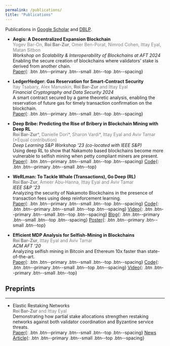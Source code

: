 ```yaml
---
permalink: /publications/
title: "Publications"
---
```


Publications in [Google Scholar](https://scholar.google.com/citations?user=9AshC4gAAAAJ) and [DBLP](https://dblp.org/pid/270/0147.html).

- **Aegis: A Decentralized Expansion Blockchain**\
  <span style="color:gray">Yogev Bar-On, **Roi Bar-Zur**, Omer Ben-Porat, Nimrod Cohen, Ittay Eyal, Matan Sitbon</span>\
  *Workshop on Scalability & Interoperability of Blockchains at AFT 2024*\
  Enabling the secure creation of blockchains where validators’ stake is derived from another chain.\
  [Paper](https://arxiv.org/abs/2406.05904){: .btn .btn--primary .btn--small .btn--top .btn--spacing}

- **LedgerHedger: Gas Reservation for Smart-Contract Security**\
  <span style="color:gray">Itay Tsabary, Alex Manuskin, **Roi Bar-Zur** and Ittay Eyal</span>\
  *Financial Cryptography and Data Security 2024*\
  A smart contract secured by a game theoretic analysis, enabling the reservation of future gas for timely transaction confirmation on the blockchain.\
  [Paper](https://eprint.iacr.org/2022/056){: .btn .btn--primary .btn--small .btn--top .btn--spacing}
- **Deep Bribe: Predicting the Rise of Bribery in Blockchain Mining with Deep RL**\
  <span style="color:gray">**Roi Bar-Zur**\*, Danielle Dori\*, Sharon Vardi\*, Ittay Eyal and Aviv Tamar (\*Equal contribution)</span>\
  *Deep Learning S&P Workshop '23 (co-located with IEEE S&P)*\
  Using deep RL to show that Nakamoto based blockchains become more vulnerable to selfish mining when petty compliant miners are present.\
  [Paper](https://eprint.iacr.org/2023/472){: .btn .btn--primary .btn--small .btn--top .btn--spacing}
  [Code](https://github.com/roibarzur/pto-selfish-mining){: .btn .btn--primary .btn--small .btn--top}
- **WeRLman: To Tackle Whale (Transactions), Go Deep (RL)**\
  <span style="color:gray">**Roi Bar-Zur**, Ameer Abu-Hanna, Ittay Eyal and Aviv Tamar</span>\
  *IEEE S&P '23*\
  Analyzing the security of Nakamoto Blockchains in the presence of transaction fees
using deep reinforcement learning.\
  [Paper](https://eprint.iacr.org/2022/175){: .btn .btn--primary .btn--small .btn--top .btn--spacing}
  [Code](https://github.com/roibarzur/pto-selfish-mining){: .btn .btn--primary .btn--small .btn--top .btn--spacing}
  [Video](https://www.youtube.com/watch?v=M_qJFemp8CA){: .btn .btn--primary .btn--small .btn--top .btn--spacing}
  [Blog](https://medium.com/@rbrz39/werlman-to-tackle-whale-transactions-go-deep-rl-7f5de2de39d1){: .btn .btn--primary .btn--small .btn--top .btn--spacing}
  [Poster](/assets/pdfs/werlman-systor-poster-2022.pdf){: .btn .btn--primary .btn--small .btn--top}
- **Efficient MDP Analysis for Selfish-Mining in Blockchains**\
  <span style="color:gray">**Roi Bar-Zur**, Ittay Eyal and Aviv Tamar</span>\
  *ACM AFT '20*\
  Analyzing selfish mining in Bitcoin and Ethereum 10x faster than state-of-the-art.\
  [Paper](https://dl.acm.org/doi/abs/10.1145/3419614.3423264){: .btn .btn--primary .btn--small .btn--top .btn--spacing}
  [Code](https://github.com/roibarzur/pto-selfish-mining){: .btn .btn--primary .btn--small .btn--top .btn--spacing}
  [Video](https://www.youtube.com/watch?v=P8ESkfCHXZ4){: .btn .btn--primary .btn--small .btn--top}

## Preprints
---

- Elastic Restaking Networks\
  <span style="color:gray">**Roi Bar-Zur** and Ittay Eyal</span>\
  Demonstrating how partial stake allocations strengthen restaking networks against both validator coordination and Byzantine service threats.\
  [Paper](https://arxiv.org/abs/2503.00170){: .btn .btn--primary .btn--small .btn--top .btn--spacing}
  [News Article](https://www.dlnews.com/articles/defi/researchers-propose-new-restaking-method-to-boost-sector/){: .btn .btn--primary .btn--small .btn--top .btn--spacing}
